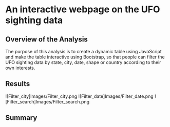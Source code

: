 # An interactive webpage on the UFO sighting data

## Overview of the Analysis

The purpose of this analysis is to create a dynamic table using JavaScript and make the table interactive using Bootstrap, so that people can filter the UFO sighting data by state, city, date, shape or country according to their own interests.

## Results

![Filter_city]Images/Filter_city.png
![Filter_date]Images/Filter_date.png
![Filter_search]Images/Filter_search.png

## Summary